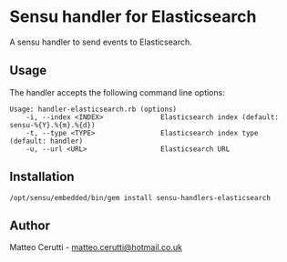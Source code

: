 # Sensu handler for Elasticsearch

A sensu handler to send events to Elasticsearch.

## Usage

The handler accepts the following command line options:

```
Usage: handler-elasticsearch.rb (options)
    -i, --index <INDEX>              Elasticsearch index (default: sensu-%{Y}.%{m}.%{d})
    -t, --type <TYPE>                Elasticsearch index type (default: handler)
    -u, --url <URL>                  Elasticsearch URL
```

## Installation

```
/opt/sensu/embedded/bin/gem install sensu-handlers-elasticsearch
```

## Author
Matteo Cerutti - <matteo.cerutti@hotmail.co.uk>
